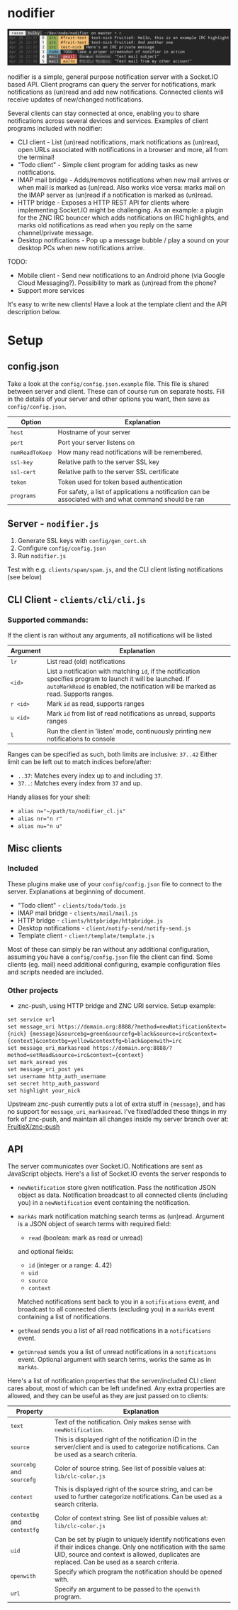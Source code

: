 nodifier
========

![Screenshot](/screenshot.png?raw=true "Screenshot")

nodifier is a simple, general purpose notification server with a Socket.IO based API.
Client programs can query the server for notifications, mark notifications as (un)read
and add new notifications. Connected clients will receive updates of new/changed notifications.

Several clients can stay connected at once, enabling you to share notifications across
several devices and services. Examples of client programs included with nodifier:

* CLI client - List (un)read notifications, mark notifications as (un)read, open URLs associated with notifications in a browser and more, all from the terminal!
* "Todo client" - Simple client program for adding tasks as new notifications.
* IMAP mail bridge - Adds/removes notifications when new mail arrives or when mail is marked as (un)read. Also works vice versa: marks mail on the IMAP server as (un)read if a notification is marked as (un)read.
* HTTP bridge - Exposes a HTTP REST API for clients where implementing Socket.IO might be challenging. As an example: a plugin for the ZNC IRC bouncer which adds notifications on IRC highlights, and marks old notifications as read when you reply on the same channel/private message.
* Desktop notifications - Pop up a message bubble / play a sound on your desktop PCs when new notifications arrive.

TODO:
* Mobile client - Send new notifications to an Android phone (via Google Cloud Messaging?). Possibility to mark as (un)read from the phone?
* Support more services

It's easy to write new clients!
Have a look at the template client and the API description below.

Setup
=====

config.json
-----------
Take a look at the `config/config.json.example` file. This file is shared between
server and client. These can of course run on separate hosts. Fill in the
details of your server and other options you want, then save as `config/config.json`.

Option			| Explanation
----------------|--------------
`host`			| Hostname of your server
`port`			| Port your server listens on
`numReadToKeep`	| How many read notifications will be remembered.
`ssl-key`		| Relative path to the server SSL key
`ssl-cert`		| Relative path to the server SSL certificate
`token`			| Token used for token based authentication
`programs`		| For safety, a list of applications a notification can be associated with and what command should be ran

Server - `nodifier.js`
----------------------
1. Generate SSL keys with `config/gen_cert.sh`
2. Configure `config/config.json`
3. Run `nodifier.js`

Test with e.g. `clients/spam/spam.js`, and the CLI client listing notifications (see below)

CLI Client - `clients/cli/cli.js`
---------------------------------
### Supported commands:
If the client is ran without any arguments, all notifications will be listed

Argument	| Explanation
------------|------------------
`lr`		| List read (old) notifications
`<id>`		| List a notification with matching `id`, if the notification specifies program to launch it will be launched. If `autoMarkRead` is enabled, the notification will be marked as read. Supports ranges.
`r <id>`	| Mark `id` as read, supports ranges
`u <id>`	| Mark `id` from list of read notifications as unread, supports ranges
`l`			| Run the client in 'listen' mode, continuously printing new notifications to console

Ranges can be specified as such, both limits are inclusive: `37..42`
Either limit can be left out to match indices before/after:
* `..37`: Matches every index up to and including `37`.
* `37..`: Matches every index from `37` and up.

Handy aliases for your shell:
* `alias n="~/path/to/nodifier_cl.js"`
* `alias nr="n r"`
* `alias nu="n u"`

Misc clients
------------
### Included
These plugins make use of your `config/config.json` file to connect to the server.
Explanations at beginning of document.

* "Todo client" - `clients/todo/todo.js`
* IMAP mail bridge - `clients/mail/mail.js`
* HTTP bridge - `clients/httpbridge/httpbridge.js`
* Desktop notifications - `client/notify-send/notify-send.js`
* Template client - `client/template/template.js`

Most of these can simply be ran without any additional configuration, assuming
you have a `config/config.json` file the client can find. Some clients (eg. mail)
need additional configuring, example configuration files and scripts needed are included.

### Other projects
* znc-push, using HTTP bridge and ZNC URI service. Setup example:
```
set service url
set message_uri https://domain.org:8888/?method=newNotification&text={nick} {message}&sourcebg=green&sourcefg=black&source=irc&context={context}&contextbg=yellow&contextfg=black&openwith=irc
set message_uri_markasread https://domain.org:8888/?method=setRead&source=irc&context={context}
set mark_asread yes
set message_uri_post yes
set username http_auth_username
set secret http_auth_password
set highlight your_nick
```

Upstream znc-push currently puts a lot of extra stuff in `{message}`, and has
no support for `message_uri_markasread`. I've fixed/added these things in my
fork of znc-push, and maintain all changes inside my server branch over at:
[FruitieX/znc-push](https://github.com/FruitieX/znc-push/tree/fruitiex/server)

API
---
The server communicates over Socket.IO. Notifications are sent as JavaScript
objects. Here's a list of Socket.IO events the server responds to

* `newNotification` store given notification. Pass the notification JSON object as data. Notification broadcast to all connected clients (including you) in a `newNotification` event containing the notification.
* `markAs` mark notification matching search terms as (un)read. Argument is a JSON object of search terms with required field:
  * `read` (boolean: mark as read or unread)

  and optional fields:
  * `id` (integer or a range: 4..42)
  * `uid`
  * `source`
  * `context`

  Matched notifications sent back to you in a `notifications` event, and broadcast to all connected clients (excluding you) in a `markAs` event containing a list of notifications.
* `getRead` sends you a list of all read notifications in a `notifications` event.
* `getUnread` sends you a list of unread notifications in a `notifications` event. Optional argument with search terms, works the same as in `markAs`.

Here's a list of notification properties that the server/included CLI client
cares about, most of which can be left undefined. Any extra properties are
allowed, and they can be useful as they are just passed on to clients:

 Property					| Explanation
----------------------------|-------------------
`text`						| Text of the notification. Only makes sense with `newNotification`.
`source`					| This is displayed right of the notification ID in the server/client and is used to categorize notifications. Can be used as a search criteria.
`sourcebg` and `sourcefg`	| Color of source string. See list of possible values at: `lib/clc-color.js`
`context`					| This is displayed right of the source string, and can be used to further categorize notifications. Can be used as a search criteria.
`contextbg` and `contextfg`	| Color of context string. See list of possible values at: `lib/clc-color.js`
`uid`						| Can be set by plugin to uniquely identify notifications even if their indices change. Only one notification with the same UID, source and context is allowed, duplicates are replaced. Can be used as a search criteria.
`openwith`					| Specify which program the notification should be opened with.
`url`						| Specify an argument to be passed to the `openwith` program.
